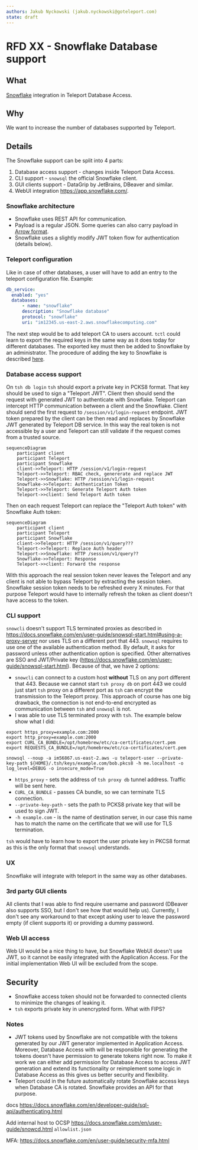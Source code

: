 ```yaml
---
authors: Jakub Nyckowski (jakub.nyckowski@goteleport.com)
state: draft
---
```


# RFD XX - Snowflake Database support

## What

[Snowflake](https://www.snowflake.com/) integration in Teleport Database Access. 

## Why

We want to increase the number of databases supported by Teleport. 

## Details

The Snowflake support can be split into 4 parts:

1. Database access support - changes inside Teleport Data Access.
2. CLI support - `snowsql` the official Snowflake client.
3. GUI clients support - DataGrip by JetBrains, DBeaver and similar.
4. WebUI integration https://app.snowflake.com/.

### Snowflake architecture

* Snowflake uses REST API for communication. 
* Payload is a regular JSON. Some queries can also carry payload in [Arrow format](https://arrow.apache.org/). 
* Snowflake uses a slightly modify JWT token flow for authentication (details below).

### Teleport configuration

Like in case of other databases, a user will have to add an entry to the teleport configuration file. Example:

```yaml
db_service:
  enabled: "yes"
  databases:
      - name: "snowflake"
      description: "Snowflake database"
      protocol: "snowflake"
      uri: "im12345.us-east-2.aws.snowflakecomputing.com"
```

The next step would be to add teleport CA to users account. `tctl` could learn to export the required keys in the same way
as it does today for different databases. The exported key must then be added to Snowflake by an administrator.
The procedure of adding the key to Snowflake is described [here](https://docs.snowflake.com/en/user-guide/key-pair-auth.html#step-4-assign-the-public-key-to-a-snowflake-user).

### Database access support

On `tsh db login` `tsh` should export a private key in PCKS8 format. That key should be used to sign a "Teleport JWT".
Client then should send the request with generated JWT to authenticate with Snowflake.
Teleport can intercept HTTP communication between a client and the Snowflake. Client should send the first request to 
`/session/v1/login-request` endpoint. JWT token prepared by the client can be then read and replaces by Snowflake JWT
generated by Teleport DB service. In this way the real token is not accessible by a user and 
Teleport can still validate if the request comes from a trusted source.

```mermaid
sequenceDiagram
    participant client
    participant Teleport
    participant Snowflake
    client->>Teleport: HTTP /session/v1/login-request
    Teleport->>Teleport: RBAC check, genererate and replace JWT
    Teleport->>Snowflake: HTTP /session/v1/login-request
    Snowflake->>Teleport: Authentication Token
    Teleport->>Teleport: Generate Teleport Auth token
    Teleport->>client: Send Teleport Auth token
```

Then on each request Teleport can replace the "Teleport Auth token" with Snowflake Auth token:

```mermaid
sequenceDiagram
    participant client
    participant Teleport
    participant Snowflake
    client->>Teleport: HTTP /session/v1/query???
    Teleport->>Teleport: Replace Auth header
    Teleport->>Snowflake: HTTP /session/v1/query??
    Snowflake->>Teleport: Response
    Teleport->>client: Forward the response
```

With this approach the real session token never leaves the Teleport and any client is not able to bypass Teleport
by extracting the session token.
Snowflake session token needs to be refreshed every X minutes. For that purpose Teleport would have to internally refresh
the token as client doesn't have access to the token.

### CLI support 

`snowcli` doesn't support TLS terminated proxies as described in https://docs.snowflake.com/en/user-guide/snowsql-start.html#using-a-proxy-server
nor uses TLS on a different port that 443. `snowsql` requires to use one of the available authentication method. 
By default, it asks for password unless other authentication option is specified. Other alternatives are SSO and JWT/Private key (https://docs.snowflake.com/en/user-guide/snowsql-start.html).
Because of that, we have 2 options:

* `snowcli` can connect to a custom host **without** TLS on any port different that 443. Because we cannot start `tsh proxy db` on port 443
we could just start `tsh` proxy on a different port as `tsh` can encrypt the transmission to the Teleport proxy. This approach of course
has one big drawback, the connection is not end-to-end encrypted as communication between `tsh` and `snowsql` is not.
* I was able to use TLS terminated proxy with `tsh`. The example below show what I did:

```shell
export https_proxy=example.com:2000
export http_proxy=example.com:2000
export CURL_CA_BUNDLE=/opt/homebrew/etc/ca-certificates/cert.pem
export REQUESTS_CA_BUNDLE=/opt/homebrew/etc/ca-certificates/cert.pem

snowsql --noup -a im56867.us-east-2.aws -u teleport-user --private-key-path ${HOME}/.tsh/keys/example.com/bob.pkcs8 -h me.localhost -o log_level=DEBUG -o insecure_mode=True
```

* `https_proxy` - sets the address of `tsh proxy db` tunnel address. Traffic will be sent here.
* `CURL_CA_BUNDLE` - passes CA bundle, so we can terminate TLS connection.
* `--private-key-path` - sets the path to PCKS8 private key that will be used to sign JWT.
* `-h example.com` - is the name of destination server, in our case this name has to match the name on the certificate that we will use for TLS termination.

`tsh` would have to learn how to export the user private key in PKCS8 format as this is the only format that `snowsql` understands.

### UX

Snowflake will integrate with teleport in the same way as other databases. 

### 3rd party GUI clients

All clients that I was able to find require username and password (DBeaver also supports SSO, but I don't see 
how that would help us). Currently, I don't see any workaround to that except asking user to leave the password empty
(if client supports it) or providing a dummy password.

### Web UI access

Web UI would be a nice thing to have, but Snowflake WebUI doesn't use JWT, so it cannot be easily integrated with
the Application Access. For the initial implementation Web UI will be excluded from the scope.

## Security

* Snowflake access token should not be forwarded to connected clients to minimize the changes of leaking it.
* `tsh` exports private key in unencrypted form. What with FIPS?

### Notes

* JWT tokens used by Snowflake are not compatible with the tokens generated by our JWT generator implemented in Application Access.
Moreover, Database Access with will be responsible for generating the tokens doesn't have permission to generate tokens right now.
To make it work we can either add permission for Database Access to access JWT generation and extend its functionality or reimplement 
some logic in Database Access as this gives us better security and flexibility.
* Teleport could in the future automatically rotate Snowflake access keys when Database CA is rotated. Snowflake provides an API
for that purpose.

docs
https://docs.snowflake.com/en/developer-guide/sql-api/authenticating.html

Add internal host to OCSP https://docs.snowflake.com/en/user-guide/snowcd.html `allowlist.json`

MFA:
https://docs.snowflake.com/en/user-guide/security-mfa.html